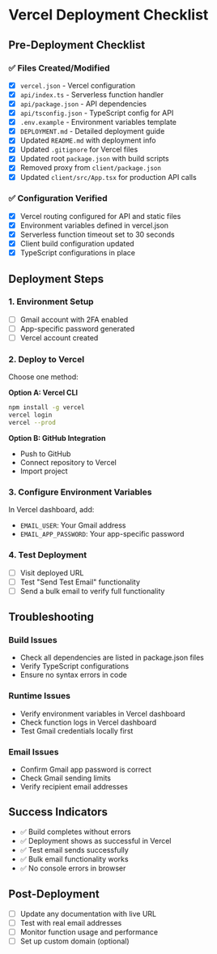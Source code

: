 # Vercel Deployment Checklist

## Pre-Deployment Checklist

### ✅ Files Created/Modified
- [x] `vercel.json` - Vercel configuration
- [x] `api/index.ts` - Serverless function handler
- [x] `api/package.json` - API dependencies
- [x] `api/tsconfig.json` - TypeScript config for API
- [x] `.env.example` - Environment variables template
- [x] `DEPLOYMENT.md` - Detailed deployment guide
- [x] Updated `README.md` with deployment info
- [x] Updated `.gitignore` for Vercel files
- [x] Updated root `package.json` with build scripts
- [x] Removed proxy from `client/package.json`
- [x] Updated `client/src/App.tsx` for production API calls

### ✅ Configuration Verified
- [x] Vercel routing configured for API and static files
- [x] Environment variables defined in vercel.json
- [x] Serverless function timeout set to 30 seconds
- [x] Client build configuration updated
- [x] TypeScript configurations in place

## Deployment Steps

### 1. Environment Setup
- [ ] Gmail account with 2FA enabled
- [ ] App-specific password generated
- [ ] Vercel account created

### 2. Deploy to Vercel
Choose one method:

**Option A: Vercel CLI**
```bash
npm install -g vercel
vercel login
vercel --prod
```

**Option B: GitHub Integration**
- Push to GitHub
- Connect repository to Vercel
- Import project

### 3. Configure Environment Variables
In Vercel dashboard, add:
- `EMAIL_USER`: Your Gmail address
- `EMAIL_APP_PASSWORD`: Your app-specific password

### 4. Test Deployment
- [ ] Visit deployed URL
- [ ] Test "Send Test Email" functionality
- [ ] Send a bulk email to verify full functionality

## Troubleshooting

### Build Issues
- Check all dependencies are listed in package.json files
- Verify TypeScript configurations
- Ensure no syntax errors in code

### Runtime Issues
- Verify environment variables in Vercel dashboard
- Check function logs in Vercel dashboard
- Test Gmail credentials locally first

### Email Issues
- Confirm Gmail app password is correct
- Check Gmail sending limits
- Verify recipient email addresses

## Success Indicators
- ✅ Build completes without errors
- ✅ Deployment shows as successful in Vercel
- ✅ Test email sends successfully
- ✅ Bulk email functionality works
- ✅ No console errors in browser

## Post-Deployment
- [ ] Update any documentation with live URL
- [ ] Test with real email addresses
- [ ] Monitor function usage and performance
- [ ] Set up custom domain (optional)